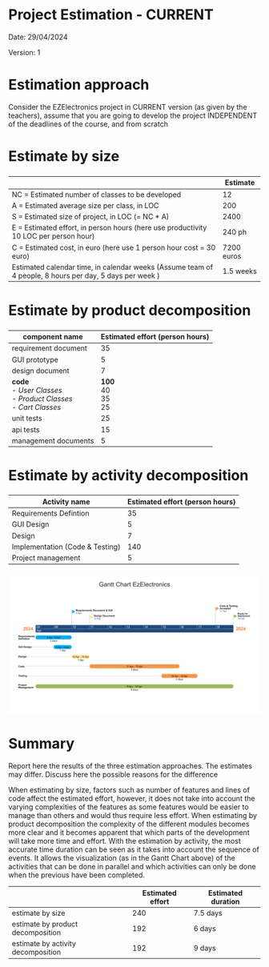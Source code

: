 # Project Estimation - CURRENT
Date: 29/04/2024

Version: 1


# Estimation approach
Consider the EZElectronics  project in CURRENT version (as given by the teachers), assume that you are going to develop the project INDEPENDENT of the deadlines of the course, and from scratch
# Estimate by size
### 
|             | Estimate                        |             
| ----------- | ------------------------------- |  
| NC =  Estimated number of classes to be developed   |     12                        |             
|  A = Estimated average size per class, in LOC       |   200                          | 
| S = Estimated size of project, in LOC (= NC * A) | 2400 |
| E = Estimated effort, in person hours (here use productivity 10 LOC per person hour)  |         240 ph                             |   
| C = Estimated cost, in euro (here use 1 person hour cost = 30 euro) | 7200 euros | 
| Estimated calendar time, in calendar weeks (Assume team of 4 people, 8 hours per day, 5 days per week ) |   1.5 weeks                 |               

# Estimate by product decomposition
### 
|         component name    | Estimated effort (person hours)   |             
| ----------- | ------------------------------- | 
|requirement document    | 35 |
| GUI prototype | 5 |
|design document | 7|
|**code** <br> - _User Classes_ <br> - _Product Classes_ <br> -  _Cart Classes_  | **100** <br>  40 <br>  35 <br>  25  |
| unit tests |25|
| api tests | 15|
| management documents  | 5|



# Estimate by activity decomposition
### 
|         Activity name    | Estimated effort (person hours)   |             
| ----------- | ------------------------------- | 
|Requirements Defintion | 35 |
| GUI Design| 5 |
|Design|7|
|Implementation (Code & Testing)|140|
|Project management|5|
###

![](assets/Gantt_V1.png)

# Summary

Report here the results of the three estimation approaches. The  estimates may differ. Discuss here the possible reasons for the difference

When estimating by size, factors such as number of features and lines of code affect the estimated effort, however, it does not take into account the varying complexities of the features as some features would be easier to manage than others and would thus require less effort. When estimating by product decomposition the complexity of the different modules becomes more clear and it becomes apparent that which parts of the development will take more time and effort. With the estimation by activity, the most accurate time duration can be seen as it takes into account the sequence of events. It allows the visualization (as in the Gantt Chart above) of the activities that can be done in parallel and which activities can only be done when the previous have been completed.

|             | Estimated effort                        |   Estimated duration |          
| ----------- | ------------------------------- | ---------------|
| estimate by size |240| 7.5 days|
| estimate by product decomposition | 192 | 6 days|
| estimate by activity decomposition |192  | 9 days|




